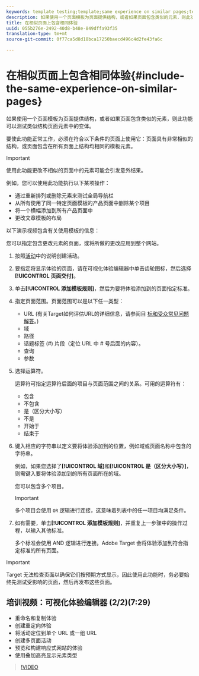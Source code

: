 ```yaml
---
keywords: template testing;template;same experience on similar pages;template test
description: 如果使用一个页面模板为页面提供结构，或者如果页面包含类似的元素，则此功能可以测试类似结构页面元素中的变体。
title: 在相似页面上包含相同体验
uuid: 055b276e-2492-40d8-b48e-849dffa93f35
translation-type: tm+mt
source-git-commit: 0f77ca5d8d18bca17250baecd496c4d2fe43fa6c

---
```



# 在相似页面上包含相同体验{#include-the-same-experience-on-similar-pages}

如果使用一个页面模板为页面提供结构，或者如果页面包含类似的元素，则此功能可以测试类似结构页面元素中的变体。

要使此功能正常工作，必须在符合以下条件的页面上使用它：页面具有非常相似的结构，或页面包含在所有页面上结构均相同的模板元素。

>[!IMPORTANT]
>
>使用此功能更改不相似的页面中的元素可能会引发意外结果。

例如，您可以使用此功能执行以下某项操作：

* 通过重新排列或删除元素来测试全局导航栏
* 从所有使用了同一特定页面模板的产品页面中删除某个项目
* 将一个横幅添加到所有产品页面中
* 更改文章模板的布局

以下演示视频包含有关使用模板的信息：

您可以指定包含更改元素的页面，或将所做的更改应用到整个网站。

1. 按照[活动](../../c-activities/activities.md#concept_D317A95A1AB54674BA7AB65C7985BA03)中的说明创建活动。
1. 要指定将显示体验的页面，请在可视化体验编辑器中单击齿轮图标，然后选择&#x200B;**[!UICONTROL 页面交付]**。
1. 单击&#x200B;**[!UICONTROL 添加模板规则]**，然后为要将体验添加到的页面指定标准。

1. 指定页面范围。页面范围可以是以下任一类型：

   * URL (有关Target如何评估URL的详细信息，请参阅目 [标和受众常见问题解答](/help/c-target/c-troubleshooting-targets-and-audiences/troubleshooting-targets-and-audiences.md)。)
   * 域
   * 路径
   * 话题标签 (#) 片段（定位 URL 中 # 号后面的内容）。
   * 查询
   * 参数

1. 选择运算符。

   运算符可指定运算符后面的项目与页面范围之间的关系。可用的运算符有：

   * 包含
   * 不包含
   * 是（区分大小写）
   * 不是
   * 开始于
   * 结束于

1. 键入相应的字符串以定义要将体验添加到的位置，例如域或页面名称中包含的字符串。

   例如，如果您选择了&#x200B;**[!UICONTROL 域]**&#x200B;和&#x200B;**[!UICONTROL 是（区分大小写）]**，则需键入要将体验添加到的所有页面所在的域。

   您可以包含多个项目。

   >[!IMPORTANT]
   >
   >多个项目会使用 `OR` 逻辑进行连接，这意味着列表中的任一项目均满足条件。

1. 如有需要，单击&#x200B;**[!UICONTROL 添加模板规则]**，并重复上一步骤中的操作过程，以输入其他标准。

   多个标准会使用 AND 逻辑进行连接。Adobe Target 会将体验添加到符合指定标准的所有页面。

>[!IMPORTANT]
>
> Target 无法检查页面以确保它们按预期方式显示，因此使用此功能时，务必要始终先测试受影响的页面，然后再发布这些页面。

## 培训视频：可视化体验编辑器 (2/2)(7:29)

* 重命名和复制体验
* 创建重定向体验
* 将活动定位到单个 URL 或一组 URL
* 创建多页面活动
* 预览和构建响应式网站的体验
* 使用叠加高亮显示元素类型

>[!VIDEO](https://video.tv.adobe.com/v/17401?captions=chi_hans)